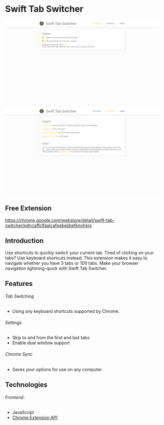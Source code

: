 # Swift Tab Switcher

![Options](screenshots/options.png)
![Support](screenshots/support.png)

## Free Extension

https://chrome.google.com/webstore/detail/swift-tab-switcher/pdncaffclfaalcafoebejjbefknohkjg

## Introduction

Use shortcuts to quickly switch your current tab. Tired of clicking on your tabs? Use keyboard shortcuts instead. This extension makes it easy to navigate whether you have 3 tabs or 100 tabs. Make your browser navigation lightning-quick with Swift Tab Switcher.

## Features

###### Tab Switching
* Using any keyboard shortcuts supported by Chrome.

###### Settings
* Skip to and from the first and last tabs
* Enable dual window support

###### Chrome Sync
* Saves your options for use on any computer.

## Technologies

###### Frontend:
* JavaScript
* [Chrome Extension API](https://developer.chrome.com/docs/extensions/reference/)
